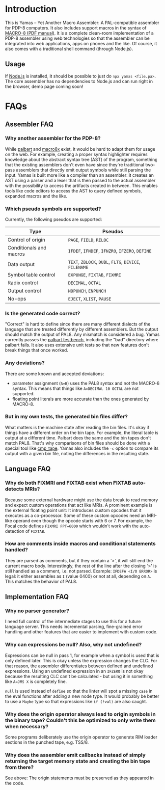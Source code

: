 # Introduction
This is Yamas – Yet Another Macro Assembler: A PAL-compatible assembler for PDP-8 computers. It also includes support
macros in the syntax of [MACRO-8 (PDF manual)]. It is a complete clean-room implementation of a PDP-8 assembler using web technologies so that
the assembler can be integrated into web applications, apps on phones and the like. Of course, it also comes with a traditional shell command (through Node.js).

## Usage
If [Node.js](https://nodejs.org) is installed, it should be possible to just do `npx yamas <file.pa>`. The core assembler has no dependencies to Node.js and can run right in the browser, demo page coming soon!

# FAQs
## Assembler FAQ
### Why another assembler for the PDP-8?
While [palbart] and [macro8x] exist, it would be hard to adapt them for usage on the web. For example, creating a proper
syntax highlighter requires knowledge about the abstract syntax tree (AST) of the program, something that the existing
assemblers don't even have since they're traditional two-pass assemblers that directly emit output symbols while still
parsing the input. Yamas is built more like a compiler than an assembler: it creates an AST using a parser and a lexer
that is then passed to the actual assembler with the possibility to access the artifacts created in between. This enables
tools like code editors to access the AST to query defined symbols, expanded macros and the like.

### Which pseudo symbols are supported?
Currently, the following pseudos are supported:

 Type | Pseudos
------|---------
Control of origin       |`PAGE`,    `FIELD`,    `RELOC`
Conditionals and macros |`IFDEF`,   `IFNDEF`,   `IFNZRO`,   `IFZERO`,   `DEFINE`
Data output             |`TEXT`,    `ZBLOCK`,   `DUBL`,     `FLTG`,     `DEVICE`,   `FILENAME`
Symbol table control    |`EXPUNGE`, `FIXTAB`,   `FIXMRI`
Radix control           |`DECIMAL`, `OCTAL`
Output control          |`NOPUNCH`, `ENPUNCH`
No-ops                  |`EJECT`,   `XLIST`,    `PAUSE`

### Is the generated code correct?
"Correct" is hard to define since there are many different dialects of the language that are treated
differently by different assemblers. But the output should match the output of PAL8. Any mismatch is considered
a bug. Yamas currently passes the [palbart testbench], including the "bad" directory where palbart fails.
It also uses extensive unit tests so that new features don't break things that once worked.

### Any deviations?
There are some known and accepted deviations:

* parameter assignment (`A=B`) uses the PAL8 syntax and not the MACRO-8 syntax. This means that things like ``A=DECIMAL 10 OCTAL`` are not supported.
* floating point literals are more accurate than the ones generated by MACRO-8.

### But in my own tests, the generated bin files differ?
What matters is the machine state after reading the bin files. It's okay if things have a different order on the bin tape.
For example, the literal table is output at a different time. Palbart does the same and the bin tapes don't match PAL8.
That's why comparisons of bin files should be done with a special tool like [cmp_tape]. Yamas also includes the `-c` option to compare its output with a given bin file, noting the differences in the resulting state.

## Language FAQ
### Why do both FIXMRI and FIXTAB exist when FIXTAB auto-detects MRIs?
Because some external hardware might use the data break to read memory and expect custom operations that act like MRIs.
A prominent example is the external floating point unit: It introduces custom opcodes that it executes as a co-processor.
Some of these custom opcodes need an MRI-like operand even though the opcode starts with 6 or 7. For example, the Focal code
defines ``FIXMRI FPT=6000`` which wouldn't work with the auto-detection of `FIXTAB`.

### How are comments inside macros and conditional statements handled?
They are parsed as comments, but if they contain a '>', it will still end the current macro body.
Interestingly, the rest of the line after the closing '>' is still handled as a comment, i.e. not parsed.
Example: ``IFDEFA <I/O ERROR>`` is legal: it either assembles as `I` (value 0400) or not at all, depending on `A`.
This matches the behavior of PAL8.

## Implementation FAQ
### Why no parser generator?
I need full control of the intermediate stages to use this for a future language server. This needs incremental parsing, fine-grained error handling
and other features that are easier to implement with custom code.

### Why can expressions be null? Also, why not undefined?
Expressions can be null in pass 1, for example when a symbol is used that is only defined later. This is okay unless the expression changes the CLC.
For that reason, the assembler differentiates between defined and undefined expressions. Using an undefined expression in an `IFZERO` is not okay
because the resulting CLC can't be calculated - but using it in something like ``A=JMS X`` is completely fine.

`null` is used instead of `define` so that the linter will spot a missing `case`
in the eval functions after adding a new node type. It would probably be better to
use a `Maybe` type so that expressions like `if (!val)` are also caught.

### Why does the origin operator always lead to origin symbols in the binary tape? Couldn't this be optimized to only write them when necessary?
Some programs deliberately use the origin operator to generate RIM loader sections in the punched tape, e.g. TSS/8.

### Why does the assembler emit callbacks instead of simply returning the target memory state and creating the bin tape from there?
See above: The origin statements must be preserved as they appeared in the code.

[palbart]: http://www.pdp8online.com/ftp/software/palbart/
[macro8x]: http://simh.trailing-edge.com/sources/simtools/crossassemblers/
[palbart testbench]: http://www.pdp8online.com/ftp/software/palbart/testbench/
[cmp_tape]: http://www.pdp8online.com/ftp/software/cmp_tape/
[MACRO-8 (PDF manual)]: http://www.bitsavers.org/pdf/dec/pdp8/software/DEC-08-CMAB-D_MACRO8.pdf


